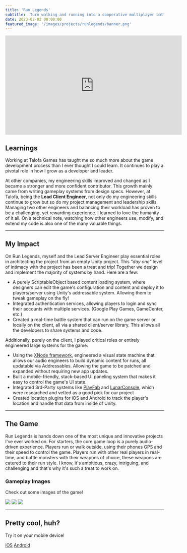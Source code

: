 ```yaml
---
title: 'Run Legends'
subtitle: 'Turn walking and running into a cooperative multiplayer battle game!'
date: 2023-02-02 00:00:00
featured_image: '/images/projects/runlegends/banner.png'
---
```

<iframe width="560" height="315" src="https://www.youtube-nocookie.com/embed/vQQtFe0vNfA" frameborder="0" allow="accelerometer; autoplay; clipboard-write; encrypted-media; gyroscope" allowfullscreen></iframe>

## Learnings

Working at Talofa Games has taught me so much more about the game development process than I ever thought I could learn. It continues to play a pivotal role in how I grow as a developer and leader.

At other companies, my engineering skills improved and changed as I became a stronger and more confident contributor. This growth mainly came from writing gameplay systems from design specs. However, at Talofa, being the **Lead Client Engineer**, not only do my engineering skills continue to grow but so do my project management and leadership skills. Managing two other engineers and balancing their workload has proven to be a challenging, yet rewarding experience. I learned to love the humanity of it all. On a technical note, watching how other engineers use, modify, and extend my code is also one of the many valuable things.

---

## My Impact

On Run Legends, myself and the Lead Server Engineer play essential roles in architecting the project from an empty Unity project. This *"day one"* level of intimacy with the project has been a treat and trip! Together we design and implement the majority of systems by hand. Here are a few:

- A purely ScriptableObject based content loading system, where designers can edit the game's configuration and content and deploy it to players/server using Unity's addressable system. Allowing them to tweak gameplay on the fly!
- Integrated authentication services, allowing players to login and sync their accounts with multiple services. (Google Play Games, GameCenter, etc.)
- Created a real-time battle system that can run on the game server or locally on the client, all via a shared client/server library. This allows all the developers to share systems and code.

Additionally, purely on the client, I played critical roles or entirely engineered large systems for the game:

- Using the [XNode framework](https://github.com/Siccity/xNode), engineered a visual state machine that allows our audio engineers to build dynamic content for runs, all updatable via Addressables. Allowing the game to be patched and expanded without requiring new app updates.
- Built a mobile-friendly, stack-based UI paneling system that makes it easy to control the game's UI state.
- Integrated 3rd-Party systems like [PlayFab](https://playfab.com/) and [LunarConsole](https://github.com/SpaceMadness/lunar-unity-console), which were researched and vetted as a good pick for our project
- Created location plugins for iOS and Android to track the player's location and handle that data from inside of Unity.

---

## The Game

Run Legends is hands down one of the most unique and innovative projects I've ever worked on. For starters, the core game loop is a purely audio-driven experience. Players run or walk outside, using their phones GPS and their speed to control the game. Players run with other real players in real-time, and battle monsters with their weapons of choice, these weapons are catered to their run style. I know, it's ambitious, crazy, intriguing, and challenging and that's why it's such a treat to work on.

### Gameplay Images

Check out some images of the game!

<div class="gallery" data-columns="3">
<img src="/images/projects/runlegends/showcase-1.jpg">
<img src="/images/projects/runlegends/showcase-2.jpg">
<img src="/images/projects/runlegends/showcase-3.jpg">
</div>

---

## Pretty cool, huh?

Try it on your mobile device!

<a href="https://apps.apple.com/us/app/run-legends-co-op-fitness-rpg/id1585730648" class="button button--large">iOS</a>
<a href="https://play.google.com/store/apps/details?id=com.talofagames.abra" class="button button--large">Android</a>